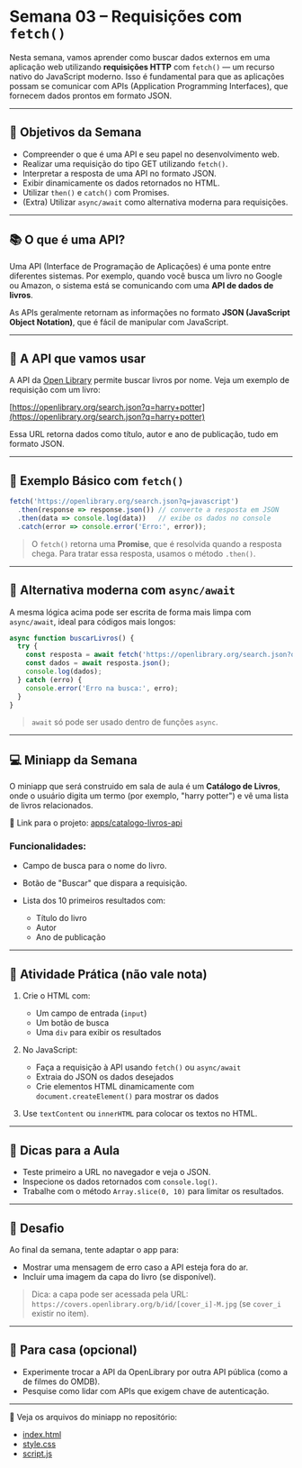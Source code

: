 # Semana 03 – Requisições com `fetch()`

Nesta semana, vamos aprender como buscar dados externos em uma aplicação web utilizando **requisições HTTP** com `fetch()` — um recurso nativo do JavaScript moderno. Isso é fundamental para que as aplicações possam se comunicar com APIs (Application Programming Interfaces), que fornecem dados prontos em formato JSON.

---

## 🎯 Objetivos da Semana

- Compreender o que é uma API e seu papel no desenvolvimento web.
- Realizar uma requisição do tipo GET utilizando `fetch()`.
- Interpretar a resposta de uma API no formato JSON.
- Exibir dinamicamente os dados retornados no HTML.
- Utilizar `then()` e `catch()` com Promises.
- (Extra) Utilizar `async/await` como alternativa moderna para requisições.

---

## 📚 O que é uma API?

Uma API (Interface de Programação de Aplicações) é uma ponte entre diferentes sistemas. Por exemplo, quando você busca um livro no Google ou Amazon, o sistema está se comunicando com uma **API de dados de livros**.

As APIs geralmente retornam as informações no formato **JSON (JavaScript Object Notation)**, que é fácil de manipular com JavaScript.

---

## 🔗 A API que vamos usar

A API da [Open Library](https://openlibrary.org/developers/api) permite buscar livros por nome. Veja um exemplo de requisição com um livro:

[https://openlibrary.org/search.json?q=harry+potter](https://openlibrary.org/search.json?q=harry+potter)


Essa URL retorna dados como título, autor e ano de publicação, tudo em formato JSON.

---

## 🧪 Exemplo Básico com `fetch()`

```js
fetch('https://openlibrary.org/search.json?q=javascript')
  .then(response => response.json()) // converte a resposta em JSON
  .then(data => console.log(data))   // exibe os dados no console
  .catch(error => console.error('Erro:', error));
````

> O `fetch()` retorna uma **Promise**, que é resolvida quando a resposta chega. Para tratar essa resposta, usamos o método `.then()`.

---

## 🔁 Alternativa moderna com `async/await`

A mesma lógica acima pode ser escrita de forma mais limpa com `async/await`, ideal para códigos mais longos:

```js
async function buscarLivros() {
  try {
    const resposta = await fetch('https://openlibrary.org/search.json?q=javascript');
    const dados = await resposta.json();
    console.log(dados);
  } catch (erro) {
    console.error('Erro na busca:', erro);
  }
}
```

> `await` só pode ser usado dentro de funções `async`.

---

## 💻 Miniapp da Semana

O miniapp que será construido em sala de aula é um **Catálogo de Livros**, onde o usuário digita um termo (por exemplo, "harry potter") e vê uma lista de livros relacionados.

🔗 Link para o projeto: [apps/catalogo-livros-api](../apps/catalogo-livros-api)

### Funcionalidades:

* Campo de busca para o nome do livro.
* Botão de "Buscar" que dispara a requisição.
* Lista dos 10 primeiros resultados com:

    * Título do livro
    * Autor
    * Ano de publicação

---

## 📝 Atividade Prática (não vale nota)

1. Crie o HTML com:

    * Um campo de entrada (`input`)
    * Um botão de busca
    * Uma `div` para exibir os resultados

2. No JavaScript:

    * Faça a requisição à API usando `fetch()` ou `async/await`
    * Extraia do JSON os dados desejados
    * Crie elementos HTML dinamicamente com `document.createElement()` para mostrar os dados

3. Use `textContent` ou `innerHTML` para colocar os textos no HTML.

---

## 🧠 Dicas para a Aula

* Teste primeiro a URL no navegador e veja o JSON.
* Inspecione os dados retornados com `console.log()`.
* Trabalhe com o método `Array.slice(0, 10)` para limitar os resultados.

---

## 🎯 Desafio

Ao final da semana, tente adaptar o app para:

* Mostrar uma mensagem de erro caso a API esteja fora do ar.
* Incluir uma imagem da capa do livro (se disponível).

> Dica: a capa pode ser acessada pela URL:
> `https://covers.openlibrary.org/b/id/[cover_i]-M.jpg` (se `cover_i` existir no item).

---

## 🧩 Para casa (opcional)

* Experimente trocar a API da OpenLibrary por outra API pública (como a de filmes do OMDB).
* Pesquise como lidar com APIs que exigem chave de autenticação.

---

📁 Veja os arquivos do miniapp no repositório:

* [index.html](../apps/catalogo-livros-api/index.html)
* [style.css](../apps/catalogo-livros-api/style.css)
* [script.js](../apps/catalogo-livros-api/script.js)